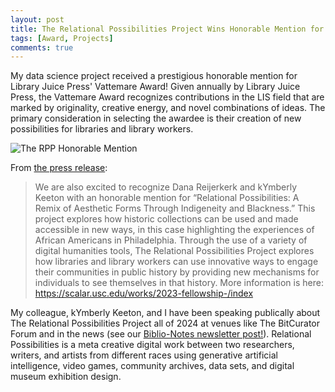 ```yaml
---
layout: post
title: The Relational Possibilities Project Wins Honorable Mention for the Library Juice Press, the Vattemare Award
tags: [Award, Projects]
comments: true
---
```


My data science project received a prestigious honorable mention for Library Juice Press' Vattemare Award! Given annually by Library Juice Press, the Vattemare Award recognizes contributions in the LIS field that are marked by originality, creative energy, and novel combinations of ideas. The primary consideration in selecting the awardee is their creation of new possibilities for libraries and library workers.

![The RPP Honorable Mention](https://github.com/user-attachments/assets/cfb2a028-abf2-4987-801b-9c769dbeb599)

From [the press release](https://litwinbooks.com/8181-2/):
>We are also excited to recognize Dana Reijerkerk and kYmberly Keeton with an honorable mention for “Relational Possibilities: A Remix of Aesthetic Forms Through Indigeneity and Blackness.” This project explores how historic collections can be used and made accessible in new ways, in this case highlighting the experiences of African Americans in Philadelphia. Through the use of a variety of digital humanities tools, The Relational Possibilities Project explores how libraries and library workers can  use innovative ways to engage their communities in public history by providing new mechanisms for individuals to see themselves in that history. More information is here: https://scalar.usc.edu/works/2023-fellowship-/index

My colleague, kYmberly Keeton, and I have been speaking publically about The Relational Possibilities Project all of 2024 at venues like The BitCurator Forum and in the news (see our [Biblio-Notes newsletter post!](https://www.ala.org/sites/default/files/2024-05/Biblio-NotesSpring2024-1.pdf)). Relational Possibilities is a meta creative digital work between two researchers, writers, and artists from different races using generative artificial intelligence, video games, community archives, data sets, and digital museum exhibition design. 

